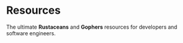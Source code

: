 # Resources
 The ultimate **Rustaceans** and **Gophers** resources for developers and software engineers.

